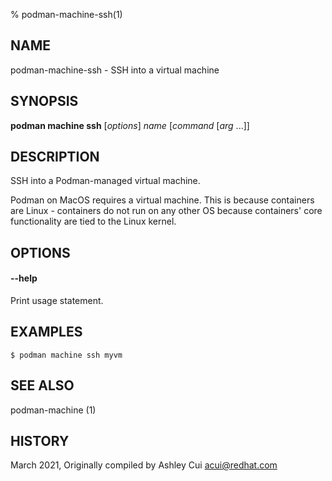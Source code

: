 % podman-machine-ssh(1)

## NAME
podman\-machine\-ssh - SSH into a virtual machine

## SYNOPSIS
**podman machine ssh** [*options*] *name* [*command* [*arg* ...]]

## DESCRIPTION

SSH into a Podman-managed virtual machine.

Podman on MacOS requires a virtual machine. This is because containers are Linux -
containers do not run on any other OS because containers' core functionality are
tied to the Linux kernel.

## OPTIONS

#### **--help**

Print usage statement.

## EXAMPLES

```
$ podman machine ssh myvm
```

## SEE ALSO
podman-machine (1)

## HISTORY
March 2021, Originally compiled by Ashley Cui <acui@redhat.com>
